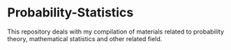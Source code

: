# Probability-Statistics
This repository deals with my compilation of materials related to probability theory, mathematical statistics and other related field.
